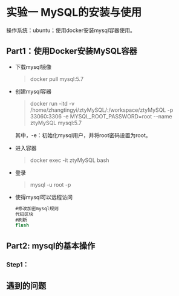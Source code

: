 # 实验一 MySQL的安装与使用
操作系统：ubuntu；使用docker安装mysql容器使用。

## Part1：使用Docker安装MySQL容器
* 下载mysql镜像
	
	> docker pull mysql:5.7
	
* 创建mysql容器
	
	> docker run -itd -v /home/zhangtingyi/ztyMySQL/:/workspace/ztyMySQL -p 33060:3306 -e MYSQL_ROOT_PASSWORD=root --name ztyMySQL mysql:5.7

	其中，-e：初始化mysql用户，并将root密码设置为root。

* 进入容器
	
	> docker exec -it ztyMySQL bash
	
* 登录
	
	> mysql -u root -p
	
* 使得mysql可以远程访问
	```sql
	#修改加密mysql规则
	代码区块
	#刷新
	flush
	```
## Part2: mysql的基本操作
### Step1：

## 遇到的问题


